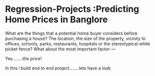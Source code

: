 # Regression-Projects :Predicting Home Prices in Banglore
What are the things that a potential home buyer considers before purchasing a house? The location, the size of the property, vicinity to offices, schools, parks, restaurants, hospitals or the stereotypical white picket fence? What about the most important factor — 


Yes........the price!





In this i build end to end project........lets have a look
